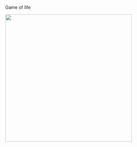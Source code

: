 Game of life

<img src="https://user-images.githubusercontent.com/72997724/168472000-a8903e58-52bb-4fd3-9a7b-33220e621145.gif" width="400" height="400"/>


